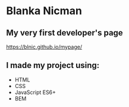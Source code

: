 # Blanka Nicman
## My very first developer's page

https://blnic.github.io/mypage/

## I made my project using:
- HTML
- CSS
- JavaScript ES6+
- BEM
